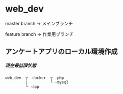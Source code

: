 # web_dev

master branch -> メインブランチ

feature branch -> 作業用ブランチ

## アンケートアプリのローカル環境作成

##### 現在最低限状態

```
web_dev- ┬ -docker- ┬ -php
         |          └ -mysql
         └ -app
```
